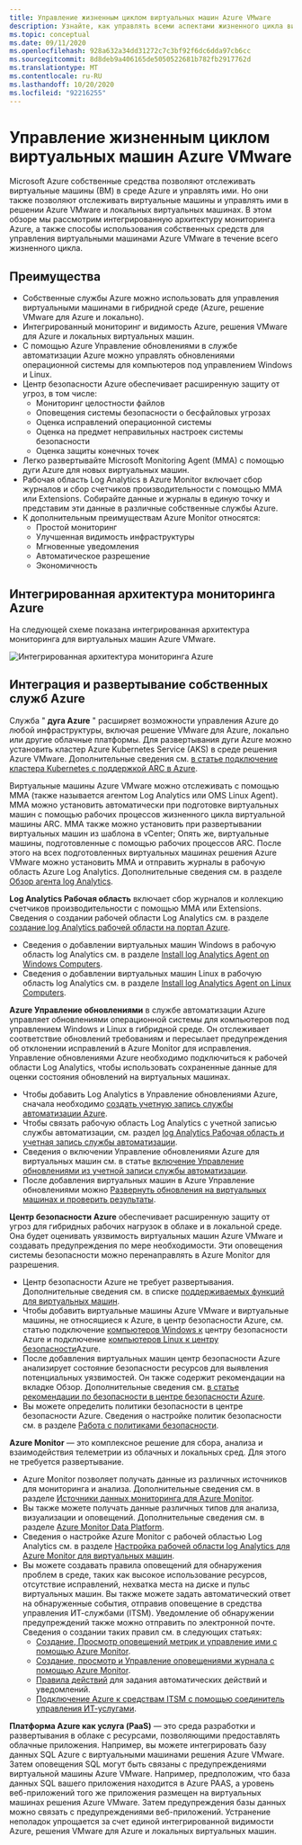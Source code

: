 ```yaml
---
title: Управление жизненным циклом виртуальных машин Azure VMware
description: Узнайте, как управлять всеми аспектами жизненного цикла виртуальных машин решения Azure VMware с помощью Microsoft Azure собственных средств.
ms.topic: conceptual
ms.date: 09/11/2020
ms.openlocfilehash: 928a632a34dd31272c7c3bf92f6dc6dda97cb6cc
ms.sourcegitcommit: 8d8deb9a406165de5050522681b782fb2917762d
ms.translationtype: MT
ms.contentlocale: ru-RU
ms.lasthandoff: 10/20/2020
ms.locfileid: "92216255"
---
```

# <a name="lifecycle-management-of-azure-vmware-solution-vms"></a>Управление жизненным циклом виртуальных машин Azure VMware

Microsoft Azure собственные средства позволяют отслеживать виртуальные машины (ВМ) в среде Azure и управлять ими. Но они также позволяют отслеживать виртуальные машины и управлять ими в решении Azure VMware и локальных виртуальных машинах. В этом обзоре мы рассмотрим интегрированную архитектуру мониторинга Azure, а также способы использования собственных средств для управления виртуальными машинами Azure VMware в течение всего жизненного цикла.

## <a name="benefits"></a>Преимущества

- Собственные службы Azure можно использовать для управления виртуальными машинами в гибридной среде (Azure, решение VMware для Azure и локально).
- Интегрированный мониторинг и видимость Azure, решения VMware для Azure и локальных виртуальных машин.
- С помощью Azure Управление обновлениями в службе автоматизации Azure можно управлять обновлениями операционной системы для компьютеров под управлением Windows и Linux. 
- Центр безопасности Azure обеспечивает расширенную защиту от угроз, в том числе:
    - Мониторинг целостности файлов
    - Оповещения системы безопасности о бесфайловых угрозах
    - Оценка исправлений операционной системы
    - Оценка на предмет неправильных настроек системы безопасности
    - Оценка защиты конечных точек 
- Легко развертывайте Microsoft Monitoring Agent (MMA) с помощью дуги Azure для новых виртуальных машин. 
- Рабочая область Log Analytics в Azure Monitor включает сбор журналов и сбор счетчиков производительности с помощью MMA или Extensions. Собирайте данные и журналы в единую точку и представим эти данные в различные собственные службы Azure. 
- К дополнительным преимуществам Azure Monitor относятся: 
    - Простой мониторинг 
    - Улучшенная видимость инфраструктуры 
    - Мгновенные уведомления 
    - Автоматическое разрешение 
    - Экономичность 

## <a name="integrated-azure-monitoring-architecture"></a>Интегрированная архитектура мониторинга Azure

На следующей схеме показана интегрированная архитектура мониторинга для виртуальных машин Azure VMware.

![Интегрированная архитектура мониторинга Azure](media/lifecycle-management-azure-vmware-solutions-virtual-machines/integrated-azure-monitoring-architecture.png)

## <a name="integrating-and-deploying-azure-native-services"></a>Интеграция и развертывание собственных служб Azure

Служба " **дуга Azure** " расширяет возможности управления Azure до любой инфраструктуры, включая решение VMware для Azure, локально или другие облачные платформы. Для развертывания дуги Azure можно установить кластер Azure Kubernetes Service (AKS) в среде решения Azure VMware. Дополнительные сведения см. [в статье подключение кластера Kubernetes с поддержкой ARC в Azure](../azure-arc/kubernetes/connect-cluster.md).

Виртуальные машины Azure VMware можно отслеживать с помощью MMA (также называется агентом Log Analytics или OMS Linux Agent). MMA можно установить автоматически при подготовке виртуальных машин с помощью рабочих процессов жизненного цикла виртуальной машины ARC. MMA также можно установить при развертывании виртуальных машин из шаблона в vCenter; Опять же, виртуальные машины, подготовленные с помощью рабочих процессов ARC. После этого на всех подготовленных виртуальных машинах решения Azure VMware можно установить MMA и отправить журналы в рабочую область Azure Log Analytics. Дополнительные сведения см. в разделе [Обзор агента log Analytics](../azure-monitor/platform/log-analytics-agent.md).

**Log Analytics Рабочая область** включает сбор журналов и коллекцию счетчиков производительности с помощью MMA или Extensions. Сведения о создании рабочей области Log Analytics см. в разделе [создание log Analytics рабочей области на портал Azure](../azure-monitor/learn/quick-create-workspace.md).
- Сведения о добавлении виртуальных машин Windows в рабочую область log Analytics см. в разделе [Install log Analytics Agent on Windows Computers](../azure-monitor/platform/agent-windows.md).
- Сведения о добавлении виртуальных машин Linux в рабочую область log Analytics см. в разделе [Install log Analytics Agent on Linux Computers](../azure-monitor/platform/agent-linux.md).

**Azure Управление обновлениями** в службе автоматизации Azure управляет обновлениями операционной системы для компьютеров под управлением Windows и Linux в гибридной среде. Он отслеживает соответствие обновлений требованиям и пересылает предупреждения об отклонении исправлений в Azure Monitor для исправления. Управление обновлениями Azure необходимо подключиться к рабочей области Log Analytics, чтобы использовать сохраненные данные для оценки состояния обновлений на виртуальных машинах.
- Чтобы добавить Log Analytics в Управление обновлениями Azure, сначала необходимо [создать учетную запись службы автоматизации Azure](../automation/automation-create-standalone-account.md).
- Чтобы связать рабочую область Log Analytics с учетной записью службы автоматизации, см. раздел [log Analytics Рабочая область и учетная запись службы автоматизации](../azure-monitor/insights/solutions.md#log-analytics-workspace-and-automation-account).
- Сведения о включении Управление обновлениями Azure для виртуальных машин см. в статье [включение Управление обновлениями из учетной записи службы автоматизации](../automation/update-management/enable-from-automation-account.md).
- После добавления виртуальных машин в Azure Управление обновлениями можно [Развернуть обновления на виртуальных машинах и проверить результаты](../automation/update-management/deploy-updates.md). 

**Центр безопасности Azure** обеспечивает расширенную защиту от угроз для гибридных рабочих нагрузок в облаке и в локальной среде. Она будет оценивать уязвимость виртуальных машин Azure VMware и создавать предупреждения по мере необходимости. Эти оповещения системы безопасности можно перенаправлять в Azure Monitor для разрешения.
- Центр безопасности Azure не требует развертывания. Дополнительные сведения см. в списке [поддерживаемых функций для виртуальных машин](../security-center/security-center-services.md).
- Чтобы добавить виртуальные машины Azure VMware и виртуальные машины, не относящиеся к Azure, в центр безопасности Azure, см. статью подключение [компьютеров Windows к](../security-center/quickstart-onboard-machines.md) центру безопасности Azure и подключение [компьютеров Linux к центру безопасности](../security-center/quickstart-onboard-machines.md)Azure.
- После добавления виртуальных машин центр безопасности Azure анализирует состояние безопасности ресурсов для выявления потенциальных уязвимостей. Он также содержит рекомендации на вкладке Обзор. Дополнительные сведения см. [в статье рекомендации по безопасности в центре безопасности Azure](../security-center/security-center-recommendations.md).
- Вы можете определить политики безопасности в центре безопасности Azure. Сведения о настройке политик безопасности см. в разделе [Работа с политиками безопасности](../security-center/tutorial-security-policy.md).

**Azure Monitor** — это комплексное решение для сбора, анализа и взаимодействия телеметрии из облачных и локальных сред. Для этого не требуется развертывание.
- Azure Monitor позволяет получать данные из различных источников для мониторинга и анализа. Дополнительные сведения см. в разделе [Источники данных мониторинга для Azure Monitor](../azure-monitor/platform/data-sources.md).
- Вы также можете получать данные различных типов для анализа, визуализации и оповещений. Дополнительные сведения см. в разделе [Azure Monitor Data Platform](../azure-monitor/platform/data-platform.md).
- Сведения о настройке Azure Monitor с рабочей областью Log Analytics см. в разделе [Настройка рабочей области log Analytics для Azure Monitor для виртуальных машин](../azure-monitor/insights/vminsights-configure-workspace.md).
- Вы можете создавать правила оповещений для обнаружения проблем в среде, таких как высокое использование ресурсов, отсутствие исправлений, нехватка места на диске и пульс виртуальных машин. Вы также можете задать автоматический ответ на обнаруженные события, отправив оповещение в средства управления ИТ-службами (ITSM). Уведомление об обнаружении предупреждений также можно отправить по электронной почте. Сведения о создании таких правил см. в следующих статьях:
    - [Создание, Просмотр оповещений метрик и управление ими с помощью Azure Monitor](../azure-monitor/platform/alerts-metric.md).
    - [Создание, просмотр и Управление оповещениями журнала с помощью Azure Monitor](../azure-monitor/platform/alerts-log.md).
    - [Правила действий](../azure-monitor/platform/alerts-action-rules.md) для задания автоматических действий и уведомлений.
    - [Подключение Azure к средствам ITSM с помощью соединитель управления ИТ-услугами](../azure-monitor/platform/itsmc-overview.md).

**Платформа Azure как услуга (PaaS)** — это среда разработки и развертывания в облаке с ресурсами, позволяющими предоставлять облачные приложения. Например, вы можете интегрировать базу данных SQL Azure с виртуальными машинами решения Azure VMware. Затем оповещения SQL могут быть связаны с предупреждениями виртуальной машины Azure VMware. Например, предположим, что база данных SQL вашего приложения находится в Azure PAAS, а уровень веб-приложений того же приложения размещен на виртуальных машинах решения Azure VMware. Затем предупреждения базы данных можно связать с предупреждениями веб-приложений. Устранение неполадок упрощается за счет единой интегрированной видимости Azure, решения VMware для Azure и локальных виртуальных машин.